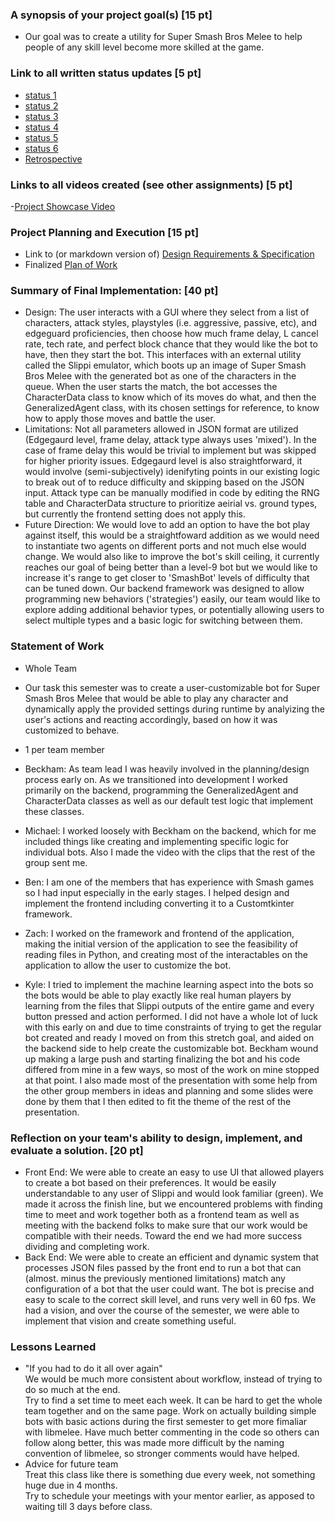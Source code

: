 ### A synopsis of your project goal(s) [15 pt]
- Our goal was to create a utility for Super Smash Bros Melee to help people of any skill level become more skilled at the game.
### Link to all written status updates [5 pt]
- [status 1](https://github.com/SeniorDesign2023/Slippi_Stats/blob/main/docs/status/status1.md)
- [status 2](https://github.com/SeniorDesign2023/Slippi_Stats/blob/main/docs/status/status2.md)
- [status 3](https://github.com/SeniorDesign2023/Slippi_Stats/blob/main/docs/status/status3.md)
- [status 4](https://github.com/SeniorDesign2023/Slippi_Stats/blob/main/docs/status/status4.md)
- [status 5](https://github.com/SeniorDesign2023/Slippi_Stats/blob/main/docs/status/status5.md)
- [status 6](https://github.com/SeniorDesign2023/Slippi_Stats/blob/main/docs/status/status6.md)
- [Retrospective](https://github.com/SeniorDesign2023/Slippi_Stats/blob/main/docs/status/retrospective.md)
### Links to all videos created (see other assignments) [5 pt]
-[Project Showcase Video](https://www.youtube.com/watch?v=8CjRA2EWUTw&feature=youtu.be)
### Project Planning and Execution [15 pt]
- Link to (or markdown version of) [Design Requirements & Specification](https://github.com/SeniorDesign2023/Slippi_Stats/blob/main/docs/project.pdf)
- Finalized [Plan of Work](https://github.com/SeniorDesign2023/Slippi_Stats/blob/main/docs/final.pdf)
### Summary of Final Implementation: [40 pt]
- Design: The user interacts with a GUI where they select from a list of characters, attack styles, playstyles (i.e. aggressive, passive, etc), and edgeguard proficiencies, then choose how much frame delay, L cancel rate, tech rate, and perfect block chance that they would like the bot to have, then they start the bot. This interfaces with an external utility called the Slippi emulator, which boots up an image of Super Smash Bros Melee with the generated bot as one of the characters in the queue. When the user starts the match, the bot accesses the CharacterData class to know which of its moves do what, and then the GeneralizedAgent class, with its chosen settings for reference, to know how to apply those moves and battle the user.
- Limitations: Not all parameters allowed in JSON format are utilized (Edgegaurd level, frame delay, attack type always uses 'mixed'). In the case of frame delay this would be trivial to implement but was skipped for higher priority issues. Edgegaurd level is also straightforward, it would involve (semi-subjectively) idenifyting points in our existing logic to break out of to reduce difficulty and skipping based on the JSON input. Attack type can be manually modified in code by editing the RNG table and CharacterData structure to prioritize aeirial vs. ground types, but currently the frontend setting does not apply this. 
- Future Direction: We would love to add an option to have the bot play against itself, this would be a straightfoward addition as we would need to instantiate two agents on different ports and not much else would change. We would also like to improve the bot's skill ceiling, it currently reaches our goal of being better than a level-9 bot but we would like to increase it's range to get closer to 'SmashBot' levels of difficulty that can be tuned down. Our backend framework was designed to allow programming new behaviors ('strategies') easily, our team would like to explore adding additional behavior types, or potentially allowing users to select multiple types and a basic logic for switching between them.
### Statement of Work
- Whole Team
- Our task this semester was to create a user-customizable bot for Super Smash Bros Melee that would be able to play any character and dynamically apply the provided settings during runtime by analyizing the user's actions and reacting accordingly, based on how it was customized to behave.

- 1 per  team member
- Beckham: As team lead I was heavily involved in the planning/design process early on. As we transitioned into development I worked primarily on the backend, programming the GeneralizedAgent and CharacterData classes as well as our default test logic that implement these classes. 
- Michael: I worked loosely with Beckham on the backend, which for me included things like creating and implementing specific logic for individual bots. Also I made the video with the clips that the rest of the group sent me.
- Ben: I am one of the members that has experience with Smash games so I had input especially in the early stages. I helped design and implement the frontend including converting it to a Customtkinter framework.
- Zach: I worked on the framework and frontend of the application, making the initial version of the application to see the feasibility of reading files in Python, and creating most of the interactables on the application to allow the user to customize the bot.
- Kyle: I tried to implement the machine learning aspect into the bots so the bots would be able to play exactly like real human players by learning from the files that Slippi outputs
of the entire game and every button pressed and action performed. I did not have a whole lot of luck with this early on and due to time constraints of trying to get the regular bot
created and ready I moved on from this stretch goal, and aided on the backend side to help create the customizable bot. Beckham wound up making a large push and starting finalizing
the bot and his code differed from mine in a few ways, so most of the work on mine stopped at that point. I also made most of the presentation with some help from the other group
members in ideas and planning and some slides were done by them that I then edited to fit the theme of the rest of the presentation.  
### Reflection on your team's ability to design, implement, and evaluate a solution. [20 pt]
- Front End: We were able to create an easy to use UI that allowed players to create a bot based on their preferences.  It would be easily understandable to any user of Slippi and would look familiar (green).  We made it across the finish line, but we encountered problems with finding time to meet and work together both as a frontend team as well as meeting with the backend folks to make sure that our work would be compatible with their needs. Toward the end we had more success dividing and completing work.
- Back End: We were able to create an efficient and dynamic system that processes JSON files passed by the front end to run a bot that can (almost. minus the previously mentioned limitations) match any configuration of a bot that the user could want. The bot is precise and easy to scale to the correct skill level, and runs very well in 60 fps. We had a vision, and over the course of the semester, we were able to implement that vision and create something useful.
### Lessons Learned
- "If you had to do it all over again"  
	We would be much more consistent about workflow, instead of trying to do so much at the end.  
	Try to find a set time to meet each week. It can be hard to get the whole team together and on the same page.
	Work on actually building simple bots with basic actions during the first semester to get more fimaliar with libmelee.
	Have much better commenting in the code so others can follow along better, this was made more difficult by the naming convention of libmelee, so stronger comments would have
	helped.  
- Advice for future team  
	Treat this class like there is something due every week, not something huge due in 4 months.  
	Try to schedule your meetings with your mentor earlier, as apposed to waiting till 3 days before class.

